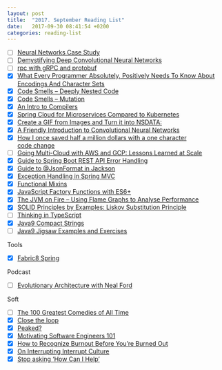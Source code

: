```yaml
---
layout: post
title:  "2017. September Reading List"
date:   2017-09-30 08:41:54 +0200
categories: reading-list
---
```


- [ ] [Neural Networks Case Study](http://cs231n.github.io/neural-networks-case-study/)
- [ ] [Demystifying Deep Convolutional Neural Networks](http://scs.ryerson.ca/~aharley/neural-networks/ )
- [ ] [rpc with gRPC and protobuf](https://scotch.io/tutorials/implementing-remote-procedure-calls-with-grpc-and-protocol-buffers )
- [x] [What Every Programmer Absolutely, Positively Needs To Know About Encodings And Character Sets](http://kunststube.net/encoding/)
- [x] [Code Smells – Deeply Nested Code](https://blog.jetbrains.com/idea/2017/08/code-smells-deeply-nested-code/)
- [x] [Code Smells – Mutation](https://blog.jetbrains.com/idea/2017/08/code-smells-mutation/)
- [x] [An Intro to Compilers](https://nicoleorchard.com/blog/compilers)
- [x] [Spring Cloud for Microservices Compared to Kubernetes](https://developers.redhat.com/blog/2016/12/09/spring-cloud-for-microservices-compared-to-kubernetes/)
- [x] [Create a GIF from Images and Turn it into NSDATA: ](https://stackoverflow.com/questions/40936389/swift-create-a-gif-from-images-and-turn-it-into-nsdata )
- [x] [A Friendly Introduction to Convolutional Neural Networks](https://hashrocket.com/blog/posts/a-friendly-introduction-to-convolutional-neural-networks)
- [x] [How I once saved half a million dollars with a one character code change](https://medium.com/ncr-edinburgh/how-i-once-saved-half-a-million-dollars-with-a-one-character-code-change-31f3fdca1f68 )
- [ ] [Going Multi-Cloud with AWS and GCP: Lessons Learned at Scale](https://metamarkets.com/2017/big-cloud-data-aws-and-gcp/ )
- [x] [Guide to Spring Boot REST API Error Handling](https://www.toptal.com/java/spring-boot-rest-api-error-handling )
- [x] [Guide to @JsonFormat in Jackson](http://www.baeldung.com/jackson-jsonformat)
- [x] [Exception Handling in Spring MVC](https://spring.io/blog/2013/11/01/exception-handling-in-spring-mvc)
- [x] [Functional Mixins](https://medium.com/javascript-scene/functional-mixins-composing-software-ffb66d5e731c)
- [x] [JavaScript Factory Functions with ES6+](https://medium.com/javascript-scene/javascript-factory-functions-with-es6-4d224591a8b1 )
- [x] [The JVM on Fire – Using Flame Graphs to Analyse Performance](https://blog.codecentric.de/en/2017/09/jvm-fire-using-flame-graphs-analyse-performance/ )
- [x] [SOLID Principles by Examples: Liskov Substitution Principle](https://dzone.com/articles/solid-principles-by-examples-liskov-substitution-p )
- [ ] [Thinking in TypeScript](https://medium.com/web-on-the-edge/thinking-in-typescript-cb7f8a6434c0)
- [x] [Java9 Compact Strings](http://openjdk.java.net/jeps/254 )
- [ ] [Java9 Jigsaw Examples and Exercises](https://github.com/AdoptOpenJDK/jdk9-jigsaw )

Tools
- [x] [Fabric8 Spring](https://spring.fabric8.io)

Podcast
- [ ] [Evolutionary Architecture with Neal Ford](https://softwareengineeringdaily.com/2017/01/05/evolutionary-architecture-with-neal-ford/ )

Soft
- [ ] [The 100 Greatest Comedies of All Time](http://www.bbc.com/culture/story/20170821-the-100-greatest-comedies-of-all-time)
- [x] [Close the loop](https://m.signalvnoise.com/close-the-loop-d99348f9f70f)
- [x] [Peaked?](https://m.signalvnoise.com/peaked-78ec0b147aeb )
- [x] [Motivating Software Engineers 101](https://www.7pace.com/blog/motivating-software-engineers-101/ )
- [x] [How to Recognize Burnout Before You’re Burned Out](https://mobile.nytimes.com/2017/09/05/smarter-living/workplace-burnout-symptoms.html)
- [x] [On Interrupting Interrupt Culture](https://beero.ps/2015/01/13/on-interrupting-interrupt-culture/)
- [x] [Stop asking ‘How Can I Help’](https://m.signalvnoise.com/stop-asking-your-employees-this-one-question-its-hurting-them-d9dfcac66720)
